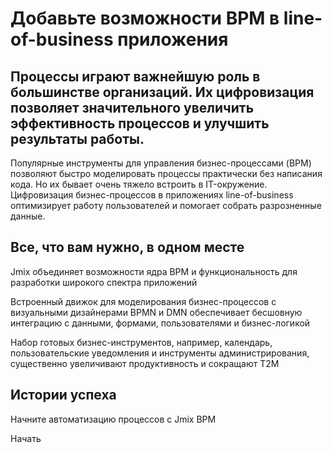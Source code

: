 # Добавьте возможности BPM в line-of-business приложения

## Процессы играют важнейшую роль в большинстве организаций. Их цифровизация позволяет значительного увеличить эффективность процессов и улучшить результаты работы.

Популярные инструменты для управления бизнес-процессами (BPM) позволяют быстро моделировать процессы практически без написания кода. Но их бывает очень тяжело встроить в IT-окружение. Цифровизация бизнес-процессов в приложениях line-of-business оптимизирует работу пользователей и помогает собрать разрозненные данные.

## Все, что вам нужно, в одном месте

Jmix объединяет возможности ядра BPM и функциональность для разработки широкого спектра приложений

Встроенный движок для моделирования бизнес-процессов с визуальными дизайнерами BPMN и DMN обеспечивает бесшовную интеграцию с данными, формами, пользователями и бизнес-логикой

Набор готовых бизнес-инструментов, например, календарь, пользовательские уведомления и инструменты администрирования, существенно увеличивают продуктивность и сокращают Т2М

## Истории успеха



Начните автоматизацию процессов с Jmix BPM

Начать

